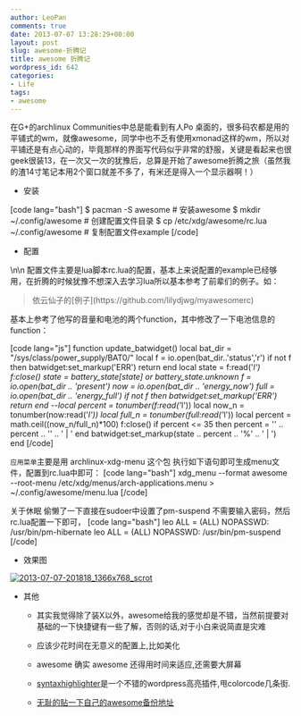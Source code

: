 ```yaml
---
author: LeoPan
comments: true
date: 2013-07-07 13:28:29+00:00
layout: post
slug: awesome-折腾记
title: awesome 折腾记
wordpress_id: 642
categories:
- Life
tags:
- awesome
---
```


在G+的archlinux Communities中总是能看到有人Po 桌面的，很多码农都是用的平铺式的wm，就像awesome，同学中也不乏有使用xmonad这样的wm，所以对平铺还是有点心动的，毕竟那样的界面写代码似乎非常的舒服，关键是看起来也很geek很装13，在一次又一次的犹豫后，总算是开始了awesome折腾之旅（虽然我的渣14寸笔记本用2个窗口就差不多了，有米还是得入一个显示器啊！）






    
  * 安装





[code lang="bash"]
$ pacman -S awesome # 安装awesome
$ mkdir ~/.config/awesome # 创建配置文件目录
$ cp /etc/xdg/awesome/rc.lua ~/.config/awesome # 复制配置文件example
[/code]






    
  * 配置





\n\n
配置文件主要是lua脚本rc.lua的配置，基本上来说配置的example已经够用，在折腾的时候犹豫不想深入去学习lua所以基本参考了前辈们的例子。如：





<blockquote>依云仙子的[例子](https://github.com/lilydjwg/myawesomerc)</blockquote>





基本上参考了他写的音量和电池的两个function，其中修改了一下电池信息的function：





[code lang="js"]
function update_batwidget()
    local bat_dir = "/sys/class/power_supply/BAT0/"
    local f = io.open(bat_dir..'status','r')
    if not f then
        batwidget:set_markup('<span color="red">ERR</span>')
        return
    end
    local state = f:read('<em>l')
    f:close()
    state = battery_state[state] or battery_state.unknown
    f = io.open(bat_dir .. 'present')
    now = io.open(bat_dir .. 'energy_now')
    full = io.open(bat_dir .. 'energy_full')
    if not f then
        batwidget:set_markup('<span color="red">ERR</span>')
        return
    end
    --local percent = tonumber(f:read('</em>l'))
    local now_n = tonumber(now:read('<em>l'))
    local full_n = tonumber(full:read('</em>l'))
    local percent = math.ceil((now_n/full_n)*100)
    f:close()
    if percent <= 35 then
        percent = '<span color="red">' .. percent .. '</span>' .. ' | '
    end
    batwidget:set_markup(state .. percent .. '%</span>' .. ' | ')
end
[/code]





`应用菜单`主要是用 archlinux-xdg-menu 这个包
执行如下语句即可生成menu文件，配置到rc.lua中即可：
[code lang="bash"]
xdg_menu --format awesome --root-menu /etc/xdg/menus/arch-applications.menu > ~/.config/awesome/menu.lua
[/code]





关于休眠
偷懒了一下直接在sudoer中设置了pm-suspend 不需要输入密码，然后rc.lua配置一下即可，
[code lang="bash"]
leo ALL = (ALL) NOPASSWD: /usr/bin/pm-hibernate
leo ALL = (ALL) NOPASSWD: /usr/bin/pm-suspend
[/code]







  * 效果图





[![2013-07-07-201818_1366x768_scrot](http://www.leopan.me/wp-content/uploads/2013/07/2013-07-07-201818_1366x768_scrot-1024x575.png)](http://www.leopan.me/wp-content/uploads/2013/07/2013-07-07-201818_1366x768_scrot.png)







  * 其他





    * 其实我觉得除了装X以外，awesome给我的感觉却是不错，当然前提要对基础的一下快捷键有一些了解，否则的话,对于小白来说简直是灾难


    * 应该少花时间在无意义的配置上,比如美化


    * awesome 确实 awesome 还得用时间来适应,还需要大屏幕


    * [syntaxhighlighter](http://wordpress.org/plugins/syntaxhighlighter/)是一个不错的wordpress高亮插件,甩colorcode几条街. 


    * [无耻的贴一下自己的awesome备份地址](https://github.com/HaiFongPan/awesome.conf)





